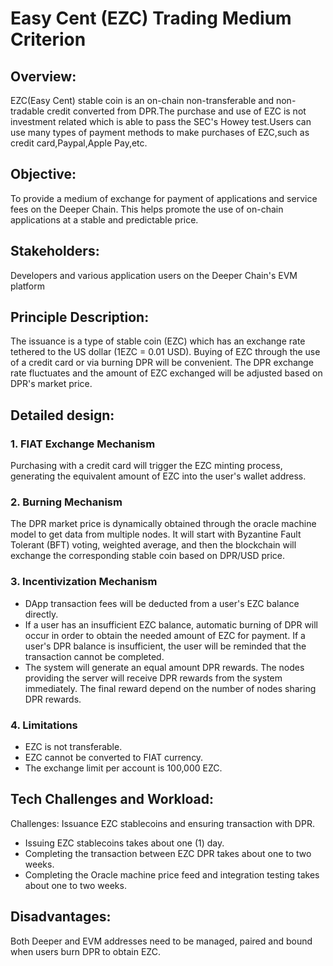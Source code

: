 # Easy Cent (EZC) Trading Medium Criterion
## Overview:
EZC(Easy Cent) stable coin is an on-chain non-transferable and non-tradable credit converted from DPR.The purchase and use of EZC is not investment related which is able to pass the SEC's Howey test.Users can use many types of payment methods to make purchases of EZC,such as credit card,Paypal,Apple Pay,etc.
## Objective:
To provide a medium of exchange for payment of applications and service fees on the Deeper Chain. This helps promote the use of on-chain applications at a stable and predictable price.
## Stakeholders:
Developers and various application users on the Deeper Chain's EVM platform
## Principle Description:
The issuance is a type of stable coin (EZC) which has an exchange rate tethered to the US dollar (1EZC = 0.01 USD). Buying of EZC through the use of a credit card or via burning DPR will be convenient. The DPR exchange rate fluctuates and the amount of EZC exchanged will be adjusted based on DPR's market price.
## Detailed design:
### 1. FIAT Exchange Mechanism
Purchasing with a credit card will trigger the EZC minting process, generating the equivalent amount of EZC into the user's wallet address.
### 2. Burning Mechanism
The DPR market price is dynamically obtained through the oracle machine model to get data from multiple nodes. It will start with Byzantine Fault Tolerant (BFT) voting, weighted average, and then the blockchain will exchange the corresponding stable coin based on DPR/USD price.
### 3. Incentivization Mechanism
* DApp transaction fees will be deducted from a user's EZC balance directly.
* If a user has an insufficient EZC balance, automatic burning of DPR will occur in order to obtain the needed amount of EZC for payment. If a user's DPR balance is insufficient, the user will be reminded that the transaction cannot be completed.
* The system will generate an equal amount DPR rewards. The nodes providing the server will receive DPR rewards from the system immediately. The final reward depend on the number of nodes sharing DPR rewards.
### 4. Limitations
* EZC is not transferable.
* EZC cannot be converted to FIAT currency.
* The exchange limit per account is 100,000 EZC.
## Tech Challenges and Workload:
Challenges: Issuance EZC stablecoins and ensuring transaction with DPR.
* Issuing EZC stablecoins takes about one (1) day.
* Completing the transaction between EZC DPR takes about one to two weeks.
* Completing the Oracle machine price feed and integration testing takes about one to two weeks.
## Disadvantages:
Both Deeper and EVM addresses need to be managed, paired and bound when users burn DPR to obtain EZC.